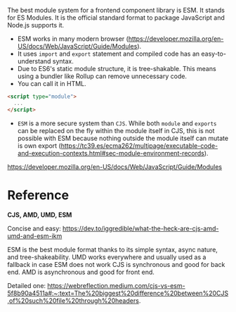 The best module system for a frontend component library is ESM. It stands for ES Modules. It is the official standard format to package JavaScript and Node.js supports it.

- ESM works in many modern browser (https://developer.mozilla.org/en-US/docs/Web/JavaScript/Guide/Modules).
- It uses `import` and `export` statement and compiled code has an easy-to-understand syntax.
- Due to ES6's static module structure, it is tree-shakable. This means using a bundler like Rollup can remove unnecessary code.
- You can call it in HTML.

```html
<script type="module">
  ...
</script>
```

- `ESM` is a more secure system than `CJS`. While both `module` and `exports` can be replaced on the fly within the module itself in CJS, this is not possible with ESM because nothing outside the module itself can mutate is own export (https://tc39.es/ecma262/multipage/executable-code-and-execution-contexts.html#sec-module-environment-records).

https://developer.mozilla.org/en-US/docs/Web/JavaScript/Guide/Modules

# Reference

**CJS, AMD, UMD, ESM**

Concise and easy: https://dev.to/iggredible/what-the-heck-are-cjs-amd-umd-and-esm-ikm

ESM is the best module format thanks to its simple syntax, async nature, and tree-shakeability.
UMD works everywhere and usually used as a fallback in case ESM does not work
CJS is synchronous and good for back end.
AMD is asynchronous and good for front end.

Detailed one: https://webreflection.medium.com/cjs-vs-esm-5f8b90a4511a#:~:text=The%20biggest%20difference%20between%20CJS,of%20such%20file%20through%20headers.
